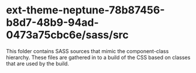 # ext-theme-neptune-78b87456-b8d7-48b9-94ad-0473a75cbc6e/sass/src

This folder contains SASS sources that mimic the component-class hierarchy. These files
are gathered in to a build of the CSS based on classes that are used by the build.
